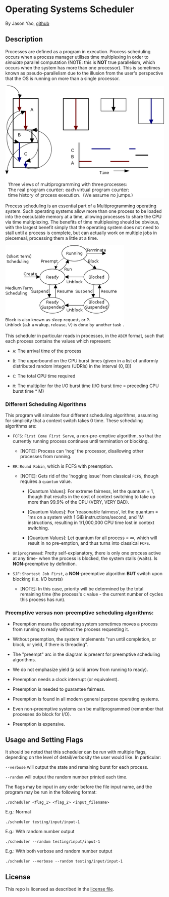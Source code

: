 # Operating Systems Scheduler

By Jason Yao, [github](https://github.com/JasonYao/Operating-Systems-Process-Scheduler)

## Description

Processes are defined as a program in execution. Process scheduling occurs when a process manager utilises
time multiplexing in order to *simulate* parallel computation (NOTE: this is **NOT** true parallelism, which occurs when the system has more than one processor).
This is sometimes known as pseudo-parallelism due to the illusion from the user's perspective that the OS is running on more than a single processor.

![A multiprogramming overview](img/multiprogramming.png "A multiprogramming overview")

Process scheduling is an essential part of a Multiprogramming operating system. Such operating systems allow more than one process to be loaded 
into the executable memory at a time, allowing processes to share the CPU via time multiplexing. The benefits of time multiplexing should be obvious, 
with the largest benefit simply that the operating system does not need to stall until a process is complete, but can actually work on multiple jobs 
in piecemeal, processing them a little at a time.

![Process states overview](img/process-states.png "Process states overview")

This scheduler in particular reads in processes, in the `ABCM` format, such that each process contains the values which represent:

- `A`: The arrival time of the process

- `B`: The upperbound on the CPU burst times (given in a list of uniformly distributed random integers (UDRIs) in the interval (0, B])

- `C`: The total CPU time required

- `M`: The multiplier for the I/O burst time (I/O burst time = preceding CPU burst time * M)

### Different Scheduling Algorithms

This program will simulate four different scheduling algorithms, assuming for simplicity that a context switch takes 0 time. These scheduling algorithms are:

- `FCFS`: `First Come First Serve`, a non-pre-emptive algorithm, so that the currently running process continues until termination or blocking.

	- [NOTE]: Process can 'hog' the processor, disallowing other processes from running.

- `RR`: `Round Robin`, which is FCFS with preemption.

	- [NOTE]: Gets rid of the 'hogging issue' from classical `FCFS`, though requires a `quantum` value.

		- [Quantum Values]: For extreme fairness, let the quantum = 1, though that results in the cost of context switching to take up more than 99.9% of the CPU (VERY, VERY BAD).

		- [Quantum Values]: For 'reasonable fairness', let the quantum = 1ms on a system with 1 GiB instructions/second, and 1M instructions, resulting in 1/1,000,000 CPU time lost in context switching.

		- [Quantum Values]: Let quantum for all process = ∞, which will result in no pre-emption, and thus turns into classical `FCFS`.

- `Uniprogrammed`: Pretty self-explanatory, there is only one process active at any time- when the process is blocked, the system stalls (waits). Is **NON**-preemptive by definition.

- `SJF`: `Shortest Job First`, a **NON**-preemptive algorithm **BUT** switch upon blocking (i.e. I/O bursts)

	- [NOTE]: In this case, priority will be determined by the total remaining time (the process's `C` value - the current number of cycles this process has run).

### Preemptive versus non-preemptive scheduling algorithms:

- Preemption means the operating system sometimes moves a process from running to ready without the process requesting it.

- Without preemption, the system implements "run until completion, or block, or yield, if there is threading".

- The "preempt" arc in the diagram is present for preemptive scheduling algorithms.

- We do not emphasize yield (a solid arrow from running to ready).

- Preemption needs a clock interrupt (or equivalent).

- Preemption is needed to guarantee fairness.

- Preemption is found in all modern general purpose operating systems.

- Even non-preemptive systems can be multiprogrammed (remember that processes do block for I/O).

- Preemption is expensive.

## Usage and Setting Flags

It should be noted that this scheduler can be run with multiple flags, depending on the level of detail/verbosity the user would like. In particular:

`--verbose` will output the state and remaining burst for each process.

`--random` will output the random number printed each time.

The flags may be input in any order before the file input name, and the program may be run in the following format:

`./scheduler <flag_1> <flag_2> <input_filename>`

E.g.: Normal

`./scheduler testing/input/input-1`

E.g.: With random number output

`./scheduler --random testing/input/input-1`

E.g.: With both verbose and random number output

`./scheduler --verbose --random testing/input/input-1`

## License
This repo is licensed as described in the [license file](LICENSE.md).
